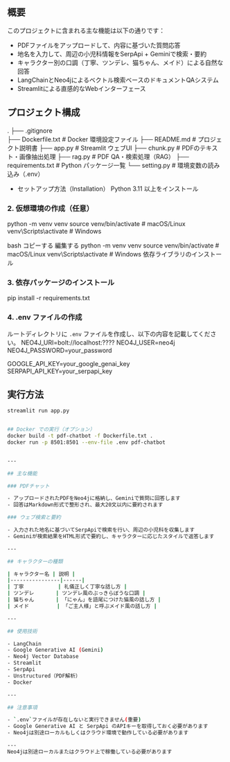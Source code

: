 ## 概要

このプロジェクトに含まれる主な機能は以下の通りです：

- PDFファイルをアップロードして、内容に基づいた質問応答
- 地名を入力して、周辺の小児科情報をSerpApi + Geminiで検索・要約
- キャラクター別の口調（丁寧、ツンデレ、猫ちゃん、メイド）による自然な回答
- LangChainとNeo4jによるベクトル検索ベースのドキュメントQAシステム
- Streamlitによる直感的なWebインターフェース

## プロジェクト構成
.
├── .gitignore　<br>
├── Dockerfile.txt           # Docker 環境設定ファイル
├── README.md                # プロジェクト説明書
├── app.py                   # Streamlit ウェブUI
├── chunk.py                 # PDFのテキスト・画像抽出処理
├── rag.py                   # PDF QA・検索処理（RAG）
├── requirements.txt         # Python パッケージ一覧
└── setting.py               # 環境変数の読み込み（.env）

- セットアップ方法（Installation）
Python 3.11 以上をインストール

### 2. 仮想環境の作成（任意）
python -m venv venv
source venv/bin/activate # macOS/Linux
venv\Scripts\activate # Windows



bash
コピーする
編集する
python -m venv venv
source venv/bin/activate  # macOS/Linux
venv\Scripts\activate     # Windows
依存ライブラリのインストール


### 3. 依存パッケージのインストール
pip install -r requirements.txt

### 4. .env ファイルの作成
ルートディレクトリに `.env` ファイルを作成し、以下の内容を記載してください。
NEO4J_URI=bolt://localhost:????
NEO4J_USER=neo4j
NEO4J_PASSWORD=your_password

GOOGLE_API_KEY=your_google_genai_key
SERPAPI_API_KEY=your_serpapi_key

## 実行方法
```bash
streamlit run app.py


## Docker での実行（オプション）
docker build -t pdf-chatbot -f Dockerfile.txt .
docker run -p 8501:8501 --env-file .env pdf-chatbot


---

## 主な機能

### PDFチャット

- アップロードされたPDFをNeo4jに格納し、Geminiで質問に回答します
- 回答はMarkdown形式で整形され、最大20文以内に要約されます

### ウェブ検索と要約

- 入力された地名に基づいてSerpApiで検索を行い、周辺の小児科を収集します
- Geminiが検索結果をHTML形式で要約し、キャラクターに応じたスタイルで返答します

---

## キャラクターの種類

| キャラクター名 | 説明 |
|----------------|------|
| 丁寧           | 礼儀正しく丁寧な話し方 |
| ツンデレ       | ツンデレ風のぶっきらぼうな口調 |
| 猫ちゃん       | 「にゃん」を語尾につけた猫風の話し方 |
| メイド         | 「ご主人様」と呼ぶメイド風の話し方 |

---

## 使用技術

- LangChain
- Google Generative AI (Gemini)
- Neo4j Vector Database
- Streamlit
- SerpApi
- Unstructured（PDF解析）
- Docker

---

## 注意事項

- `.env`ファイルが存在しないと実行できません(重要)
- Google Generative AI と SerpApi のAPIキーを取得しておく必要があります
- Neo4jは別途ローカルもしくはクラウド環境で動作している必要があります

---
Neo4jは別途ローカルまたはクラウド上で稼働している必要があります
